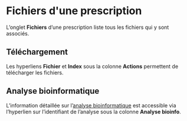 # Fichiers d'une prescription

L’onglet **Fichiers** d’une prescription liste tous les fichiers qui y sont associés.

## Téléchargement

Les hyperliens **Fichier** et **Index** sous la colonne **Actions** permettent de télécharger les fichiers.

## Analyse bioinformatique

L’information détaillée sur l’[analyse bioinformatique](/fr/qlin_genetic/prescription/details) est accessible via l’hyperlien sur l’identifiant de l’analyse sous la colonne **Analyse bioinfo**.
